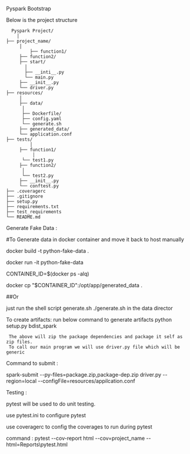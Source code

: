 Pyspark Bootstrap 

Below is the project structure 


      Pyspark Project/
        │
	├── project_name/
	     │
             ├── function1/
	     ├── function2/
	     ├── start/
		   │
		   ├── __inti__.py
		   └── main.py
	     ├── __init__.py
	     └── driver.py
	├── resources/
	     │
	     ├── data/
		  │
		  ├── Dockerfile/
		  ├── config.yaml
		  └── generate.sh
	     ├── generated_data/
	     └── application.conf
	├── tests/
             │
	     ├── function1/
	          │
		  └── test1.py
	     ├── function2/
		  │
		  └── test2.py
	     ├── __init__.py
	     └── conftest.py
	├── .coveragerc
	├── .gitignore
	├── setup.py
	├── requirements.txt
	├── test_requirements
	└── README.md


Generate Fake Data :

#To Generate data in docker container and move it back to host manually

docker build -t python-fake-data .

docker run -it python-fake-data

CONTAINER_ID=$(docker ps -alq)

docker cp "$CONTAINER_ID":/opt/app/generated_data .

##Or

just run the shell script generate.sh ./generate.sh in the data director


To create artifacts:
 run below command to generate artifacts
     python setup.py bdist_spark
	 
	 The above will zip the package dependencies and package it self as zip files.
	 To call our main program we will use driver.py file which will be generic
	 
Command to submit :

spark-submit --py-files=package.zip,package-dep.zip driver.py --region=local --configFile=resources/appilcation.conf


Testing :

pytest will be used to do unit testing.

use pytest.ini to configure pytest

use coveragerc to config the coverages to run during pytest

command : pytest --cov-report html --cov=project_name  --html=Reports\pytest.html
